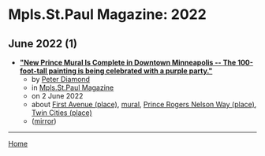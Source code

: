 # Mpls.St.Paul Magazine: 2022

## June 2022 (1)

 - [**"New Prince Mural Is Complete in Downtown Minneapolis -- The 100-foot-tall painting is being celebrated with a purple party."**](https://mspmag.com/arts-and-culture/new-prince-mural-complete-downtown-minneapolis/)
    - by [Peter Diamond](../../../authors/peter-diamond/index.md)
    - in [Mpls.St.Paul Magazine](../../../publications/k-o/mpls-st-paul-magazine/index.md)
    - on 2 June 2022
    - about [First Avenue (place)](../../../topics/place/first-avenue/index.md), [mural](../../../topics/mural/index.md), [Prince Rogers Nelson Way (place)](../../../topics/place/prince-rogers-nelson-way/index.md), [Twin Cities (place)](../../../topics/place/twin-cities/index.md)
    - ([mirror](https://web.archive.org/web/*/https://mspmag.com/arts-and-culture/new-prince-mural-complete-downtown-minneapolis/))

----

[Home](../index.md)
